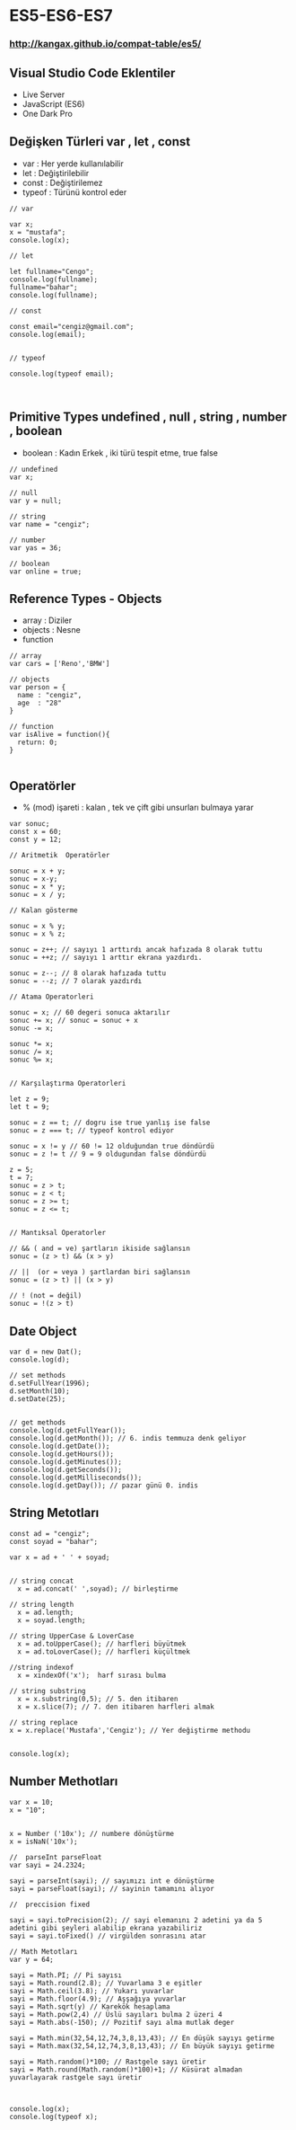 # ES5-ES6-ES7
### http://kangax.github.io/compat-table/es5/


## Visual Studio Code Eklentiler
- Live Server
- JavaScript (ES6)
- One Dark Pro

## Değişken Türleri var , let , const

- var : Her yerde kullanılabilir
- let : Değiştirilebilir
- const : Değiştirilemez
- typeof : Türünü kontrol eder

```
// var

var x;
x = "mustafa";
console.log(x);

// let

let fullname="Cengo";
console.log(fullname);
fullname="bahar";
console.log(fullname);

// const

const email="cengiz@gmail.com";
console.log(email);


// typeof

console.log(typeof email);



```
## Primitive Types undefined , null , string , number , boolean
- boolean : Kadın Erkek , iki türü tespit etme, true false

```
// undefined
var x;

// null
var y = null;

// string
var name = "cengiz";

// number
var yas = 36;

// boolean
var online = true;

```

## Reference Types - Objects
- array : Diziler
- objects : Nesne
- function
```
// array
var cars = ['Reno','BMW']

// objects
var person = {
  name : "cengiz",
  age  : "28"
}

// function
var isAlive = function(){
  return: 0;
}


```

## Operatörler 
- % (mod) işareti : kalan , tek ve çift gibi unsurları bulmaya yarar
```
var sonuc;
const x = 60;
const y = 12;

// Aritmetik  Operatörler

sonuc = x + y;
sonuc = x-y;
sonuc = x * y;
sonuc = x / y;

// Kalan gösterme

sonuc = x % y; 
sonuc = x % z;

sonuc = z++; // sayıyı 1 arttırdı ancak hafızada 8 olarak tuttu
sonuc = ++z; // sayıyı 1 arttır ekrana yazdırdı.

sonuc = z--; // 8 olarak hafızada tuttu
sonuc = --z; // 7 olarak yazdırdı

// Atama Operatorleri

sonuc = x; // 60 degeri sonuca aktarılır
sonuc += x; // sonuc = sonuc + x
sonuc -= x;

sonuc *= x;
sonuc /= x;
sonuc %= x;


// Karşılaştırma Operatorleri

let z = 9;
let t = 9;

sonuc = z == t; // dogru ise true yanlış ise false
sonuc = z === t; // typeof kontrol ediyor

sonuc = x != y // 60 != 12 olduğundan true döndürdü
sonuc = z != t // 9 = 9 oldugundan false döndürdü

z = 5;
t = 7;
sonuc = z > t;
sonuc = z < t;
sonuc = z >= t;
sonuc = z <= t;


// Mantıksal Operatorler

// && ( and = ve) şartların ikiside sağlansın
sonuc = (z > t) && (x > y)

// ||  (or = veya ) şartlardan biri sağlansın
sonuc = (z > t) || (x > y)

// ! (not = değil)
sonuc = !(z > t)

```
## Date Object
```
var d = new Dat();
console.log(d);

// set methods
d.setFullYear(1996);
d.setMonth(10);
d.setDate(25);


// get methods
console.log(d.getFullYear());
console.log(d.getMonth()); // 6. indis temmuza denk geliyor
console.log(d.getDate());
console.log(d.getHours());
console.log(d.getMinutes());
console.log(d.getSeconds());
console.log(d.getMilliseconds());
console.log(d.getDay()); // pazar günü 0. indis

```

## String Metotları
```
const ad = "cengiz";
const soyad = "bahar";

var x = ad + ' ' + soyad;


// string concat 
  x = ad.concat(' ',soyad); // birleştirme

// string length
  x = ad.length;
  x = soyad.length;

// string UpperCase & LoverCase
  x = ad.toUpperCase(); // harfleri büyütmek
  x = ad.toLoverCase(); // harfleri küçültmek

//string indexof
  x = xindexOf('x');  harf sırası bulma

// string substring
  x = x.substring(0,5); // 5. den itibaren
  x = x.slice(7); // 7. den itibaren harfleri almak

// string replace
x = x.replace('Mustafa','Cengiz'); // Yer değiştirme methodu


console.log(x);
```
## Number Methotları
```
var x = 10;
x = "10";


x = Number ('10x'); // numbere dönüştürme
x = isNaN('10x');

//  parseInt parseFloat
var sayi = 24.2324;

sayi = parseInt(sayi); // sayımızı int e dönüştürme
sayi = parseFloat(sayi); // sayinin tamamını alıyor

//  preccision fixed

sayi = sayi.toPrecision(2); // sayi elemanını 2 adetini ya da 5 adetini gibi şeyleri alabilip ekrana yazabiliriz
sayi = sayi.toFixed() // virgülden sonrasını atar

// Math Metotları 
var y = 64;

sayi = Math.PI; // Pi sayısı
sayi = Math.round(2.8); // Yuvarlama 3 e eşitler
sayi = Math.ceil(3.8); // Yukarı yuvarlar
sayi = Math.floor(4.9); // Aşşağıya yuvarlar
sayi = Math.sqrt(y) // Karekök hesaplama
sayi = Math.pow(2,4) // Üslü sayıları bulma 2 üzeri 4
sayi = Math.abs(-150); // Pozitif sayı alma mutlak deger

sayi = Math.min(32,54,12,74,3,8,13,43); // En düşük sayıyı getirme
sayi = Math.max(32,54,12,74,3,8,13,43); // En büyük sayıyı getirme

sayi = Math.random()*100; // Rastgele sayı üretir
sayi = Math.round(Math.random()*100)+1; // Küsürat almadan yuvarlayarak rastgele sayı üretir



console.log(x);
console.log(typeof x);
```

